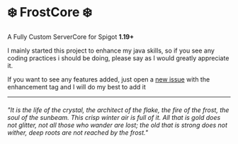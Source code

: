 # ❄️ FrostCore ❄️
A Fully Custom ServerCore for Spigot **1.19+**

I mainly started this project to enhance my java skills, so if you see any coding practices i should be doing, please say as I would greatly appreciate it.

If you want to see any features added, just open a [new issue](https://github.com/Frozenbloo/FrostCore/issues/new "Create a new Issue") with the enhancement tag and I will do my best to add it




___
###### "It is the life of the crystal, the architect of the flake, the fire of the frost, the soul of the sunbeam. This crisp winter air is full of it. All that is gold does not glitter, not all those who wander are lost; the old that is strong does not wither, deep roots are not reached by the frost."
